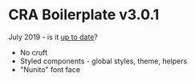 # CRA Boilerplate v3.0.1

July 2019 - is it [up to date](https://github.com/facebook/create-react-app/releases)?

- No cruft
- Styled components - global styles, theme, helpers
- "Nunito" font face
